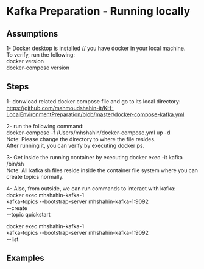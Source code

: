 # Kafka Preparation - Running locally




## Assumptions 
1- Docker desktop is installed // you have docker in your local machine.  
To verify, run the following:  
docker version  
docker-compose version   




## Steps
1- donwload related docker compose file and go to its local directory:  
https://github.com/mahmoudshahin-it/KH-LocalEnvironmentPreparation/blob/master/docker-compose-kafka.yml  

2- run the following command:  
docker-compose -f /Users/mhshahin/docker-compose.yml up -d  
Note: Please change the directory to where the file resides.  
After running it, you can verify by executing docker ps.  

3- Get inside the running container by executing docker exec -it kafka /bin/sh  
Note: All kafka sh files reside inside the container file system where you can create topics normally.

4- Also, from outside, we can run commands to interact with kafka:  
docker exec mhshahin-kafka-1 \
kafka-topics --bootstrap-server mhshahin-kafka-1:9092 \
             --create \
             --topic quickstart  
             
             
docker exec mhshahin-kafka-1 \
kafka-topics --bootstrap-server mhshahin-kafka-1:9092 \
             --list  

## Examples 

